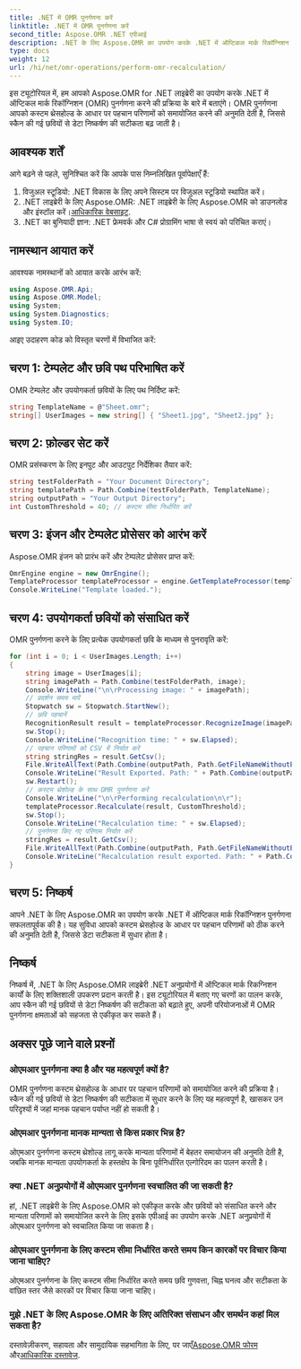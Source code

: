 ```yaml
---
title: .NET में OMR पुनर्गणना करें
linktitle: .NET में OMR पुनर्गणना करें
second_title: Aspose.OMR .NET एपीआई
description: .NET के लिए Aspose.OMR का उपयोग करके .NET में ऑप्टिकल मार्क रिकॉग्निशन पुनर्गणना करने का तरीका जानें। स्कैन की गई छवियों से डेटा सटीकता बढ़ाएँ!
type: docs
weight: 12
url: /hi/net/omr-operations/perform-omr-recalculation/
---
```

इस ट्यूटोरियल में, हम आपको Aspose.OMR for .NET लाइब्रेरी का उपयोग करके .NET में ऑप्टिकल मार्क रिकॉग्निशन (OMR) पुनर्गणना करने की प्रक्रिया के बारे में बताएंगे। OMR पुनर्गणना आपको कस्टम थ्रेसहोल्ड के आधार पर पहचान परिणामों को समायोजित करने की अनुमति देती है, जिससे स्कैन की गई छवियों से डेटा निष्कर्षण की सटीकता बढ़ जाती है।
## आवश्यक शर्तें
आगे बढ़ने से पहले, सुनिश्चित करें कि आपके पास निम्नलिखित पूर्वापेक्षाएँ हैं:
1. विजुअल स्टूडियो: .NET विकास के लिए अपने सिस्टम पर विजुअल स्टूडियो स्थापित करें।
2.  .NET लाइब्रेरी के लिए Aspose.OMR: .NET लाइब्रेरी के लिए Aspose.OMR को डाउनलोड और इंस्टॉल करें।[आधिकारिक वेबसाइट](https://releases.aspose.com/omr/net/).
3. .NET का बुनियादी ज्ञान: .NET फ्रेमवर्क और C# प्रोग्रामिंग भाषा से स्वयं को परिचित कराएं।
## नामस्थान आयात करें
आवश्यक नामस्थानों को आयात करके आरंभ करें:
```csharp
using Aspose.OMR.Api;
using Aspose.OMR.Model;
using System;
using System.Diagnostics;
using System.IO;
```
आइए उदाहरण कोड को विस्तृत चरणों में विभाजित करें:
## चरण 1: टेम्पलेट और छवि पथ परिभाषित करें
OMR टेम्पलेट और उपयोगकर्ता छवियों के लिए पथ निर्दिष्ट करें:
```csharp
string TemplateName = @"Sheet.omr";
string[] UserImages = new string[] { "Sheet1.jpg", "Sheet2.jpg" };
```
## चरण 2: फ़ोल्डर सेट करें
OMR प्रसंस्करण के लिए इनपुट और आउटपुट निर्देशिका तैयार करें:
```csharp
string testFolderPath = "Your Document Directory";
string templatePath = Path.Combine(testFolderPath, TemplateName);
string outputPath = "Your Output Directory";
int CustomThreshold = 40; // कस्टम सीमा निर्धारित करें
```
## चरण 3: इंजन और टेम्पलेट प्रोसेसर को आरंभ करें
Aspose.OMR इंजन को प्रारंभ करें और टेम्पलेट प्रोसेसर प्राप्त करें:
```csharp
OmrEngine engine = new OmrEngine();
TemplateProcessor templateProcessor = engine.GetTemplateProcessor(templatePath);
Console.WriteLine("Template loaded.");
```
## चरण 4: उपयोगकर्ता छवियों को संसाधित करें
OMR पुनर्गणना करने के लिए प्रत्येक उपयोगकर्ता छवि के माध्यम से पुनरावृति करें:
```csharp
for (int i = 0; i < UserImages.Length; i++)
{
    string image = UserImages[i];
    string imagePath = Path.Combine(testFolderPath, image);
    Console.WriteLine("\n\rProcessing image: " + imagePath);
    // प्रदर्शन समय मापें
    Stopwatch sw = Stopwatch.StartNew();
    // छवि पहचानें
    RecognitionResult result = templateProcessor.RecognizeImage(imagePath);
    sw.Stop();
    Console.WriteLine("Recognition time: " + sw.Elapsed);
    // पहचान परिणामों को CSV में निर्यात करें
    string stringRes = result.GetCsv();
    File.WriteAllText(Path.Combine(outputPath, Path.GetFileNameWithoutExtension(image) + ".csv"), stringRes);
    Console.WriteLine("Result Exported. Path: " + Path.Combine(outputPath, Path.GetFileNameWithoutExtension(image) + ".csv"));
    sw.Restart();
    // कस्टम थ्रेशोल्ड के साथ OMR पुनर्गणना करें
    Console.WriteLine("\n\rPerforming recalculation\n\r");
    templateProcessor.Recalculate(result, CustomThreshold);
    sw.Stop();
    Console.WriteLine("Recalculation time: " + sw.Elapsed);
    // पुनर्गणना किए गए परिणाम निर्यात करें
    stringRes = result.GetCsv();
    File.WriteAllText(Path.Combine(outputPath, Path.GetFileNameWithoutExtension(image) + "_Recalculated.csv"), stringRes);
    Console.WriteLine("Recalculation result exported. Path: " + Path.Combine(outputPath, Path.GetFileNameWithoutExtension(image) + "_Recalculated.csv"));
}
```
## चरण 5: निष्कर्ष
आपने .NET के लिए Aspose.OMR का उपयोग करके .NET में ऑप्टिकल मार्क रिकॉग्निशन पुनर्गणना सफलतापूर्वक की है। यह सुविधा आपको कस्टम थ्रेसहोल्ड के आधार पर पहचान परिणामों को ठीक करने की अनुमति देती है, जिससे डेटा सटीकता में सुधार होता है।
## निष्कर्ष
निष्कर्ष में, .NET के लिए Aspose.OMR लाइब्रेरी .NET अनुप्रयोगों में ऑप्टिकल मार्क रिकग्निशन कार्यों के लिए शक्तिशाली उपकरण प्रदान करती है। इस ट्यूटोरियल में बताए गए चरणों का पालन करके, आप स्कैन की गई छवियों से डेटा निष्कर्षण की सटीकता को बढ़ाते हुए, अपनी परियोजनाओं में OMR पुनर्गणना क्षमताओं को सहजता से एकीकृत कर सकते हैं।
## अक्सर पूछे जाने वाले प्रश्नों
### ओएमआर पुनर्गणना क्या है और यह महत्वपूर्ण क्यों है?
OMR पुनर्गणना कस्टम थ्रेसहोल्ड के आधार पर पहचान परिणामों को समायोजित करने की प्रक्रिया है। स्कैन की गई छवियों से डेटा निष्कर्षण की सटीकता में सुधार करने के लिए यह महत्वपूर्ण है, खासकर उन परिदृश्यों में जहां मानक पहचान पर्याप्त नहीं हो सकती है।
### ओएमआर पुनर्गणना मानक मान्यता से किस प्रकार भिन्न है?
ओएमआर पुनर्गणना कस्टम थ्रेशोल्ड लागू करके मान्यता परिणामों में बेहतर समायोजन की अनुमति देती है, जबकि मानक मान्यता उपयोगकर्ता के हस्तक्षेप के बिना पूर्वनिर्धारित एल्गोरिदम का पालन करती है।
### क्या .NET अनुप्रयोगों में ओएमआर पुनर्गणना स्वचालित की जा सकती है?
हां, .NET लाइब्रेरी के लिए Aspose.OMR को एकीकृत करके और छवियों को संसाधित करने और मान्यता परिणामों को समायोजित करने के लिए इसके एपीआई का उपयोग करके .NET अनुप्रयोगों में ओएमआर पुनर्गणना को स्वचालित किया जा सकता है।
### ओएमआर पुनर्गणना के लिए कस्टम सीमा निर्धारित करते समय किन कारकों पर विचार किया जाना चाहिए?
ओएमआर पुनर्गणना के लिए कस्टम सीमा निर्धारित करते समय छवि गुणवत्ता, चिह्न घनत्व और सटीकता के वांछित स्तर जैसे कारकों पर विचार किया जाना चाहिए।
### मुझे .NET के लिए Aspose.OMR के लिए अतिरिक्त संसाधन और समर्थन कहां मिल सकता है?
 दस्तावेज़ीकरण, सहायता और सामुदायिक सहभागिता के लिए, पर जाएँ[Aspose.OMR फोरम](https://forum.aspose.com/c/omr/38) और[आधिकारिक दस्तावेज](https://reference.aspose.com/omr/net/).